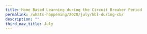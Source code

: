 ```yaml
---
title: Home Based Learning during the Circuit Breaker Period
permalink: /whats-happening/2020/july/hbl-during-cb/
description: ""
third_nav_title: July
---
```

